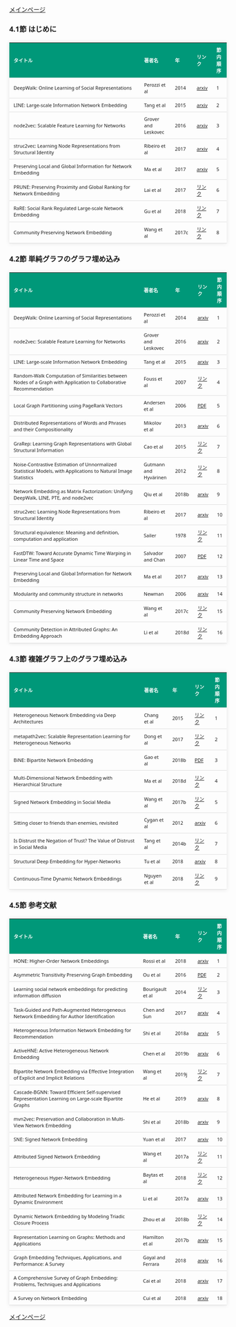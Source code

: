 
<html lang="ja">
<head>
<meta charset="UTF-8">
<title>参考文献リスト</title>
<link rel="stylesheet" type="text/css" href="https://cdn.datatables.net/1.10.24/css/jquery.dataTables.css">
<script type="text/javascript" src="https://code.jquery.com/jquery-3.5.1.js"></script>
<script type="text/javascript" src="https://cdn.datatables.net/1.10.24/js/jquery.dataTables.js"></script>
<style>
    body {
        font-family: 'Verdana', 'Segoe UI', Tahoma, Geneva, Verdana, sans-serif;
    }
    h2 {
        color: #333;
    }
    table {
        width: 100%;
        max-width: 100%;
        border-collapse: collapse;
        margin-top: 20px;
        box-shadow: 0 0 10px rgba(0, 0, 0, 0.1);
    }
    th, td {
        padding: 8px 10px;
        text-align: left;
        border-bottom: 1px solid #ddd;
        font-size: 11px;
    }
    th {
        background-color: #009879;
        color: #ffffff;
    }
    tr:hover {
        background-color: #f5f5f5;
    }
    /* 1番目の列の幅を60%に設定 */
    table.display td:nth-child(1),
    table.display th:nth-child(1) {
        width: 60%;
    }

    /* 2番目の列の幅を25%に設定 */
    table.display td:nth-child(2),
    table.display th:nth-child(2) {
        width: 25%;
    }
</style>
</head>
<body>

<a href="../">メインページ</a>

<h3>4.1節 はじめに</h3>
<table class="dataframe display">
  <thead>
    <tr style="text-align: right;">
      <th>タイトル</th>
      <th>著者名</th>
      <th>年</th>
      <th>リンク</th>
      <th>節内順序</th>
    </tr>
  </thead>
  <tbody>
    <tr>
      <td>DeepWalk: Online Learning of Social Representations</td>
      <td>Perozzi et al</td>
      <td>2014</td>
      <td><a href="https://arxiv.org/abs/1403.6652" target="_blank">arxiv</a></td>
      <td>1</td>
    </tr>
    <tr>
      <td>LINE: Large-scale Information Network Embedding</td>
      <td>Tang et al</td>
      <td>2015</td>
      <td><a href="https://arxiv.org/abs/1503.03578" target="_blank">arxiv</a></td>
      <td>2</td>
    </tr>
    <tr>
      <td>node2vec: Scalable Feature Learning for Networks</td>
      <td>Grover and Leskovec</td>
      <td>2016</td>
      <td><a href="https://arxiv.org/abs/1607.00653" target="_blank">arxiv</a></td>
      <td>3</td>
    </tr>
    <tr>
      <td>struc2vec: Learning Node Representations from Structural Identity</td>
      <td>Ribeiro et al</td>
      <td>2017</td>
      <td><a href="https://arxiv.org/abs/1704.03165" target="_blank">arxiv</a></td>
      <td>4</td>
    </tr>
    <tr>
      <td>Preserving Local and Global Information for Network Embedding</td>
      <td>Ma et al</td>
      <td>2017</td>
      <td><a href="https://arxiv.org/abs/1710.07266" target="_blank">arxiv</a></td>
      <td>5</td>
    </tr>
    <tr>
      <td>PRUNE: Preserving Proximity and Global Ranking for Network Embedding</td>
      <td>Lai et al</td>
      <td>2017</td>
      <td><a href="https://proceedings.neurips.cc/paper/2017/hash/cdd96eedd7f695f4d61802f8105ba2b0-Abstract.html" target="_blank">リンク</a></td>
      <td>6</td>
    </tr>
    <tr>
      <td>RaRE: Social Rank Regulated Large-scale Network Embedding</td>
      <td>Gu et al</td>
      <td>2018</td>
      <td><a href="https://dl.acm.org/doi/abs/10.1145/3178876.3186102" target="_blank">リンク</a></td>
      <td>7</td>
    </tr>
    <tr>
      <td>Community Preserving Network Embedding</td>
      <td>Wang et al</td>
      <td>2017c</td>
      <td><a href="https://ojs.aaai.org/index.php/AAAI/article/view/10488" target="_blank">リンク</a></td>
      <td>8</td>
    </tr>
  </tbody>
</table>
<h3>4.2節 単純グラフのグラフ埋め込み</h3>
<table class="dataframe display">
  <thead>
    <tr style="text-align: right;">
      <th>タイトル</th>
      <th>著者名</th>
      <th>年</th>
      <th>リンク</th>
      <th>節内順序</th>
    </tr>
  </thead>
  <tbody>
    <tr>
      <td>DeepWalk: Online Learning of Social Representations</td>
      <td>Perozzi et al</td>
      <td>2014</td>
      <td><a href="https://arxiv.org/abs/1403.6652" target="_blank">arxiv</a></td>
      <td>1</td>
    </tr>
    <tr>
      <td>node2vec: Scalable Feature Learning for Networks</td>
      <td>Grover and Leskovec</td>
      <td>2016</td>
      <td><a href="https://arxiv.org/abs/1607.00653" target="_blank">arxiv</a></td>
      <td>2</td>
    </tr>
    <tr>
      <td>LINE: Large-scale Information Network Embedding</td>
      <td>Tang et al</td>
      <td>2015</td>
      <td><a href="https://arxiv.org/abs/1503.03578" target="_blank">arxiv</a></td>
      <td>3</td>
    </tr>
    <tr>
      <td>Random-Walk Computation of Similarities between Nodes of a Graph with Application to Collaborative Recommendation</td>
      <td>Fouss et al</td>
      <td>2007</td>
      <td><a href="https://www.semanticscholar.org/paper/Random-Walk-Computation-of-Similarities-between-of-Fouss-Pirotte/474db64356d6c9c82fe2a8604cd6c13bc17bae78" target="_blank">リンク</a></td>
      <td>4</td>
    </tr>
    <tr>
      <td>Local Graph Partitioning using PageRank Vectors</td>
      <td>Andersen et al</td>
      <td>2006</td>
      <td><a href="https://www.cs.cmu.edu/afs/cs/user/glmiller/public/Scientific-Computing/F-11/RelatedWork/local_partitioning_full.pdf" target="_blank">PDF</a></td>
      <td>5</td>
    </tr>
    <tr>
      <td>Distributed Representations of Words and Phrases and their Compositionality</td>
      <td>Mikolov et al</td>
      <td>2013</td>
      <td><a href="https://arxiv.org/abs/1310.4546" target="_blank">arxiv</a></td>
      <td>6</td>
    </tr>
    <tr>
      <td>GraRep: Learning Graph Representations with Global Structural Information</td>
      <td>Cao et al</td>
      <td>2015</td>
      <td><a href="https://paperswithcode.com/paper/grarep-learning-graph-representations-with" target="_blank">リンク</a></td>
      <td>7</td>
    </tr>
    <tr>
      <td>Noise-Contrastive Estimation of Unnormalized Statistical Models, with Applications to Natural Image Statistics</td>
      <td>Gutmann and Hyvärinen</td>
      <td>2012</td>
      <td><a href="https://jmlr.org/papers/v13/gutmann12a.html" target="_blank">リンク</a></td>
      <td>8</td>
    </tr>
    <tr>
      <td>Network Embedding as Matrix Factorization: Unifying DeepWalk, LINE, PTE, and node2vec</td>
      <td>Qiu et al</td>
      <td>2018b</td>
      <td><a href="https://arxiv.org/abs/1710.02971" target="_blank">arxiv</a></td>
      <td>9</td>
    </tr>
    <tr>
      <td>struc2vec: Learning Node Representations from Structural Identity</td>
      <td>Ribeiro et al</td>
      <td>2017</td>
      <td><a href="https://arxiv.org/abs/1704.03165" target="_blank">arxiv</a></td>
      <td>10</td>
    </tr>
    <tr>
      <td>Structural equivalence: Meaning and definition, computation and application</td>
      <td>Sailer</td>
      <td>1978</td>
      <td><a href="https://www.sciencedirect.com/science/article/abs/pii/037887337890014X?via%3Dihub" target="_blank">リンク</a></td>
      <td>11</td>
    </tr>
    <tr>
      <td>FastDTW: Toward Accurate Dynamic Time Warping in Linear Time and Space</td>
      <td>Salvador and Chan</td>
      <td>2007</td>
      <td><a href="https://cs.fit.edu/~pkc/papers/tdm04.pdf" target="_blank">PDF</a></td>
      <td>12</td>
    </tr>
    <tr>
      <td>Preserving Local and Global Information for Network Embedding</td>
      <td>Ma et al</td>
      <td>2017</td>
      <td><a href="https://arxiv.org/abs/1710.07266" target="_blank">arxiv</a></td>
      <td>13</td>
    </tr>
    <tr>
      <td>Modularity and community structure in networks</td>
      <td>Newman</td>
      <td>2006</td>
      <td><a href="https://arxiv.org/abs/physics/0602124" target="_blank">arxiv</a></td>
      <td>14</td>
    </tr>
    <tr>
      <td>Community Preserving Network Embedding</td>
      <td>Wang et al</td>
      <td>2017c</td>
      <td><a href="https://ojs.aaai.org/index.php/AAAI/article/view/10488" target="_blank">リンク</a></td>
      <td>15</td>
    </tr>
    <tr>
      <td>Community Detection in Attributed Graphs: An Embedding Approach</td>
      <td>Li et al</td>
      <td>2018d</td>
      <td><a href="https://dl.acm.org/doi/10.5555/3504035.3504077" target="_blank">リンク</a></td>
      <td>16</td>
    </tr>
  </tbody>
</table>
<h3>4.3節 複雑グラフ上のグラフ埋め込み</h3>
<table class="dataframe display">
  <thead>
    <tr style="text-align: right;">
      <th>タイトル</th>
      <th>著者名</th>
      <th>年</th>
      <th>リンク</th>
      <th>節内順序</th>
    </tr>
  </thead>
  <tbody>
    <tr>
      <td>Heterogeneous Network Embedding via Deep Architectures</td>
      <td>Chang et al</td>
      <td>2015</td>
      <td><a href="https://www.researchgate.net/publication/299970490_Heterogeneous_Network_Embedding_via_Deep_Architectures" target="_blank">リンク</a></td>
      <td>1</td>
    </tr>
    <tr>
      <td>metapath2vec: Scalable Representation Learning for Heterogeneous Networks</td>
      <td>Dong et al</td>
      <td>2017</td>
      <td><a href="https://paperswithcode.com/paper/metapath2vec-scalable-representation-learning" target="_blank">リンク</a></td>
      <td>2</td>
    </tr>
    <tr>
      <td>BiNE: Bipartite Network Embedding</td>
      <td>Gao et al</td>
      <td>2018b</td>
      <td><a href="https://staff.ustc.edu.cn/~hexn/papers/sigir18-bipartiteNE.pdf" target="_blank">PDF</a></td>
      <td>3</td>
    </tr>
    <tr>
      <td>Multi-Dimensional Network Embedding with Hierarchical Structure</td>
      <td>Ma et al</td>
      <td>2018d</td>
      <td><a href="https://dl.acm.org/doi/10.1145/3159652.3159680" target="_blank">リンク</a></td>
      <td>4</td>
    </tr>
    <tr>
      <td>Signed Network Embedding in Social Media</td>
      <td>Wang et al</td>
      <td>2017b</td>
      <td><a href="https://epubs.siam.org/doi/10.1137/1.9781611974973.37" target="_blank">リンク</a></td>
      <td>5</td>
    </tr>
    <tr>
      <td>Sitting closer to friends than enemies, revisited</td>
      <td>Cygan et al</td>
      <td>2012</td>
      <td><a href="https://arxiv.org/abs/1201.1869" target="_blank">arxiv</a></td>
      <td>6</td>
    </tr>
    <tr>
      <td>Is Distrust the Negation of Trust? The Value of Distrust in Social Media</td>
      <td>Tang et al</td>
      <td>2014b</td>
      <td><a href="https://www.semanticscholar.org/paper/Is-distrust-the-negation-of-trust%3A-the-value-of-in-Tang-Hu/bdde4a7c07d6fec4516d545c6629749c1b2a088f" target="_blank">リンク</a></td>
      <td>7</td>
    </tr>
    <tr>
      <td>Structural Deep Embedding for Hyper-Networks</td>
      <td>Tu et al</td>
      <td>2018</td>
      <td><a href="https://arxiv.org/abs/1711.10146" target="_blank">arxiv</a></td>
      <td>8</td>
    </tr>
    <tr>
      <td>Continuous-Time Dynamic Network Embeddings</td>
      <td>Nguyen et al</td>
      <td>2018</td>
      <td><a href="https://dl.acm.org/doi/pdf/10.1145/3184558.3191526" target="_blank">リンク</a></td>
      <td>9</td>
    </tr>
  </tbody>
</table>
<h3>4.5節 参考文献</h3>
<table class="dataframe display">
  <thead>
    <tr style="text-align: right;">
      <th>タイトル</th>
      <th>著者名</th>
      <th>年</th>
      <th>リンク</th>
      <th>節内順序</th>
    </tr>
  </thead>
  <tbody>
    <tr>
      <td>HONE: Higher-Order Network Embeddings</td>
      <td>Rossi et al</td>
      <td>2018</td>
      <td><a href="https://arxiv.org/abs/1801.09303" target="_blank">arxiv</a></td>
      <td>1</td>
    </tr>
    <tr>
      <td>Asymmetric Transitivity Preserving Graph Embedding</td>
      <td>Ou et al</td>
      <td>2016</td>
      <td><a href="https://www.kdd.org/kdd2016/papers/files/rfp0184-ouA.pdf" target="_blank">PDF</a></td>
      <td>2</td>
    </tr>
    <tr>
      <td>Learning social network embeddings for predicting information diffusion</td>
      <td>Bourigault et al</td>
      <td>2014</td>
      <td><a href="https://www.researchgate.net/publication/260433722_Learning_social_network_embeddings_for_predicting_information_diffusion" target="_blank">リンク</a></td>
      <td>3</td>
    </tr>
    <tr>
      <td>Task-Guided and Path-Augmented Heterogeneous Network Embedding for Author Identification</td>
      <td>Chen and Sun</td>
      <td>2017</td>
      <td><a href="https://arxiv.org/abs/1612.02814" target="_blank">arxiv</a></td>
      <td>4</td>
    </tr>
    <tr>
      <td>Heterogeneous Information Network Embedding for Recommendation</td>
      <td>Shi et al</td>
      <td>2018a</td>
      <td><a href="https://arxiv.org/abs/1711.10730" target="_blank">arxiv</a></td>
      <td>5</td>
    </tr>
    <tr>
      <td>ActiveHNE: Active Heterogeneous Network Embedding</td>
      <td>Chen et al</td>
      <td>2019b</td>
      <td><a href="https://arxiv.org/abs/1905.05659" target="_blank">arxiv</a></td>
      <td>6</td>
    </tr>
    <tr>
      <td>Bipartite Network Embedding via Effective Integration of Explicit and Implicit Relations</td>
      <td>Wang et al</td>
      <td>2019j</td>
      <td><a href="https://link.springer.com/chapter/10.1007/978-3-030-18576-3_26" target="_blank">リンク</a></td>
      <td>7</td>
    </tr>
    <tr>
      <td>Cascade-BGNN: Toward Efficient Self-supervised Representation Learning on Large-scale Bipartite Graphs</td>
      <td>He et al</td>
      <td>2019</td>
      <td><a href="https://arxiv.org/abs/1906.11994" target="_blank">arxiv</a></td>
      <td>8</td>
    </tr>
    <tr>
      <td>mvn2vec: Preservation and Collaboration in Multi-View Network Embedding</td>
      <td>Shi et al</td>
      <td>2018b</td>
      <td><a href="https://arxiv.org/abs/1801.06597" target="_blank">arxiv</a></td>
      <td>9</td>
    </tr>
    <tr>
      <td>SNE: Signed Network Embedding</td>
      <td>Yuan et al</td>
      <td>2017</td>
      <td><a href="https://arxiv.org/abs/1703.04837" target="_blank">arxiv</a></td>
      <td>10</td>
    </tr>
    <tr>
      <td>Attributed Signed Network Embedding</td>
      <td>Wang et al</td>
      <td>2017a</td>
      <td><a href="https://dl.acm.org/doi/10.1145/3132847.3132905" target="_blank">リンク</a></td>
      <td>11</td>
    </tr>
    <tr>
      <td>Heterogeneous Hyper-Network Embedding</td>
      <td>Baytas et al</td>
      <td>2018</td>
      <td><a href="https://par.nsf.gov/servlets/purl/10098519" target="_blank">リンク</a></td>
      <td>12</td>
    </tr>
    <tr>
      <td>Attributed Network Embedding for Learning in a Dynamic Environment</td>
      <td>Li et al</td>
      <td>2017a</td>
      <td><a href="https://arxiv.org/abs/1706.01860" target="_blank">arxiv</a></td>
      <td>13</td>
    </tr>
    <tr>
      <td>Dynamic Network Embedding by Modeling Triadic Closure Process</td>
      <td>Zhou et al</td>
      <td>2018b</td>
      <td><a href="https://ojs.aaai.org/index.php/AAAI/article/view/11257" target="_blank">リンク</a></td>
      <td>14</td>
    </tr>
    <tr>
      <td>Representation Learning on Graphs: Methods and Applications</td>
      <td>Hamilton et al</td>
      <td>2017b</td>
      <td><a href="https://arxiv.org/abs/1709.05584" target="_blank">arxiv</a></td>
      <td>15</td>
    </tr>
    <tr>
      <td>Graph Embedding Techniques, Applications, and Performance: A Survey</td>
      <td>Goyal and Ferrara</td>
      <td>2018</td>
      <td><a href="https://arxiv.org/abs/1705.02801" target="_blank">arxiv</a></td>
      <td>16</td>
    </tr>
    <tr>
      <td>A Comprehensive Survey of Graph Embedding: Problems, Techniques and Applications</td>
      <td>Cai et al</td>
      <td>2018</td>
      <td><a href="https://arxiv.org/abs/1709.07604" target="_blank">arxiv</a></td>
      <td>17</td>
    </tr>
    <tr>
      <td>A Survey on Network Embedding</td>
      <td>Cui et al</td>
      <td>2018</td>
      <td><a href="https://arxiv.org/abs/1711.08752" target="_blank">arxiv</a></td>
      <td>18</td>
    </tr>
  </tbody>
</table>

<script>
$(document).ready(function() {
    $('.display').DataTable({
     "lengthChange": false,  // Show 10 entriesの選択機能を非表示にする
     "pageLength": 25,  // ページごとに表示する行数を20行に設定
     "info": false,  // "Showing 1 to X of Y entries" の情報テキストを非表示にする
     "order": [],
     "searching": false
    });
});
</script>

<a href="../">メインページ</a>

</body>
</html>